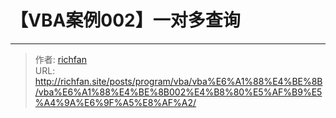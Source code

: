 # 【VBA案例002】一对多查询



---

> 作者: [richfan](https://richfan.site/)  
> URL: http://richfan.site/posts/program/vba/vba%E6%A1%88%E4%BE%8B/vba%E6%A1%88%E4%BE%8B002%E4%B8%80%E5%AF%B9%E5%A4%9A%E6%9F%A5%E8%AF%A2/  

